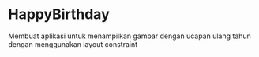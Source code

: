 # HappyBirthday
Membuat aplikasi untuk menampilkan gambar dengan ucapan ulang tahun dengan menggunakan layout constraint
